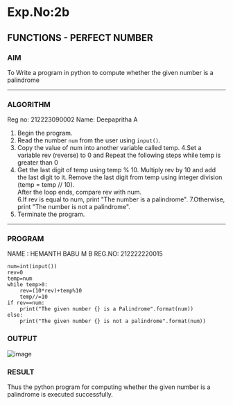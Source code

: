 # Exp.No:2b  
## FUNCTIONS - PERFECT NUMBER

### AIM  
To Write a program in python to compute whether the given number is a palindrome

---

### ALGORITHM
 Reg no: 212223090002
 Name: Deepapritha A
1. Begin the program.  
2. Read the number `num` from the user using `input()`.  
3. Copy the value of num into another variable called temp.
4.Set a variable rev (reverse) to 0 and Repeat the following steps while temp is greater than 0
5. Get the last digit of temp using temp % 10.
    Multiply rev by 10 and add the last digit to it.
    Remove the last digit from temp using integer division (temp = temp // 10).  
     After the loop ends, compare rev with num.    
6.If rev is equal to num, print "The number is a palindrome".
7.Otherwise, print "The number is not a palindrome".
8. Terminate the program.

---

### PROGRAM
NAME : HEMANTH BABU M B
REG.NO: 212222220015
```
num=int(input())
rev=0
temp=num
while temp>0:
    rev=(10*rev)+temp%10
    temp//=10
if rev==num:
    print("The given number {} is a Palindrome".format(num))
else:
    print("The given number {} is not a palindrome".format(num))

```
### OUTPUT
![image](https://github.com/user-attachments/assets/c793d55f-05dc-4a83-8dce-a79d0dee3e8d)


### RESULT
Thus the python program for computing whether the given number is a palindrome is executed successfully.
